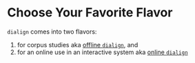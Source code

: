 # Choose Your Favorite Flavor
`dialign` comes into two flavors:
1. for corpus studies aka [offline `dialign`](dialign-offline/), and
1. for an online use in an interactive system aka [online `dialign`](dialign-online/)

